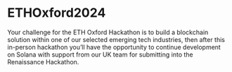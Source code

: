# ETHOxford2024
Your challenge for the ETH Oxford Hackathon is to build a blockchain solution within one of our selected emerging tech industries, then after this in-person hackathon you’ll have the opportunity to continue development on Solana with support from our UK team for submitting into the Renaissance Hackathon.
